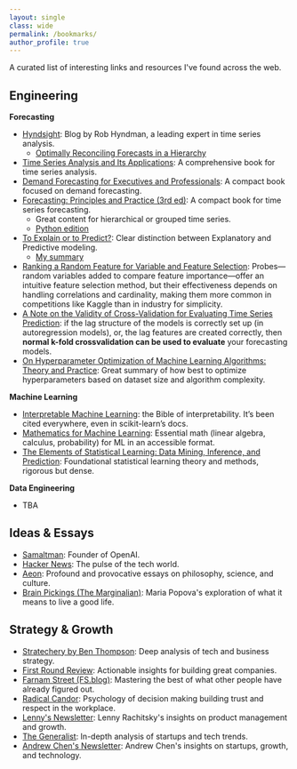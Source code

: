```yaml
---
layout: single
class: wide
permalink: /bookmarks/
author_profile: true
---
```


A curated list of interesting links and resources I've found across the web.

## Engineering

**Forecasting**
- [Hyndsight](https://robjhyndman.com/hyndsight/): Blog by Rob Hyndman, a leading expert in time series analysis.
  - [Optimally Reconciling Forecasts in a Hierarchy](https://robjhyndman.com/papers/Foresight-hts-final.pdf)
- [Time Series Analysis and Its Applications](http://www.stat.ucla.edu/~frederic/415/S23/tsa4.pdf): A comprehensive book for time series analysis.
- [Demand Forecasting for Executives and Professionals](https://dfep.netlify.app/): A compact book focused on demand forecasting.
- [Forecasting: Principles and Practice (3rd ed)](https://otexts.com/fpp3/): A compact book for time series forecasting.
  - Great content for hierarchical or grouped time series.
  - [Python edition](https://otexts.com/fpppy/nbs/11-hierarchical-forecasting.html)
- [To Explain or to Predict?](https://projecteuclid.org/journals/statistical-science/volume-25/issue-3/To-Explain-or-to-Predict/10.1214/10-STS330.full): Clear distinction between Explanatory and Predictive modeling.
  - [My summary](../_posts/2025-07-16-ExplanatoryvsPredictiveModeling.md)
- [Ranking a Random Feature for Variable and Feature Selection](https://jmlr.org/papers/volume3/stoppiglia03a/stoppiglia03a.pdf): Probes—random variables added to compare feature importance—offer an intuitive feature selection method, but their effectiveness depends on handling correlations and cardinality, making them more common in competitions like Kaggle than in industry for simplicity.
- [A Note on the Validity of Cross-Validation for Evaluating Time Series Prediction](https://www.monash.edu/business/econometrics-and-business-statistics/research/publications/ebs/wp10-15.pdf): if the lag structure of the models is correctly set up (in autoregression models), or, the lag features are created correctly, then **normal k-fold crossvalidation can be used to evaluate** your forecasting models.
- [On Hyperparameter Optimization of Machine Learning Algorithms: Theory and Practice](https://arxiv.org/pdf/2007.15745): Great summary of how best to optimize hyperparameters based on dataset size and algorithm complexity.


**Machine Learning**
- [Interpretable Machine Learning](https://originalstatic.aminer.cn/misc/pdf/Molnar-interpretable-machine-learning_compressed.pdf): the Bible of interpretability. It’s been cited everywhere, even in scikit-learn’s docs.
- [Mathematics for Machine Learning](https://mml-book.github.io/book/mml-book.pdf): Essential math (linear algebra, calculus, probability) for ML in an accessible format.
- [The Elements of Statistical Learning: Data Mining, Inference, and Prediction](https://www.sas.upenn.edu/~fdiebold/NoHesitations/BookAdvanced.pdf): Foundational statistical learning theory and methods, rigorous but dense.

**Data Engineering**
- TBA

## Ideas & Essays

- [Samaltman](https://blog.samaltman.com/reflections): Founder of OpenAI.
- [Hacker News](https://news.ycombinator.com/): The pulse of the tech world.
- [Aeon](https://aeon.co/): Profound and provocative essays on philosophy, science, and culture.
- [Brain Pickings (The Marginalian)](https://www.themarginalian.org/): Maria Popova's exploration of what it means to live a good life.

## Strategy & Growth

- [Stratechery by Ben Thompson](https://stratechery.com/): Deep analysis of tech and business strategy.
- [First Round Review](https://review.firstround.com/): Actionable insights for building great companies.
- [Farnam Street (FS.blog)](https://fs.blog/): Mastering the best of what other people have already figured out.
- [Radical Candor](https://radicalcandor.com/): Psychology of decision making building trust and respect in the workplace.
- [Lenny's Newsletter](https://www.lennysnewsletter.com/): Lenny Rachitsky's insights on product management and growth.
- [The Generalist](https://www.generalist.com/): In-depth analysis of startups and tech trends.
- [Andrew Chen's Newsletter](https://andrewchen.substack.com/): Andrew Chen's insights on startups, growth, and technology.